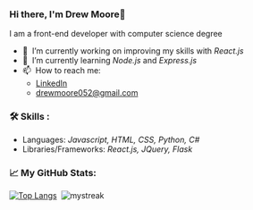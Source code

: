 ### Hi there, I'm Drew Moore👋

I am a front-end developer with computer science degree

- 🔭 &nbsp;I’m currently working on improving my skills with <i>React.js</i>
- 🌱 &nbsp;I’m currently learning <i>Node.js</i> and <i>Express.js</i>
- 📫 &nbsp;How to reach me:
  - [LinkedIn](https://www.linkedin.com/in/drew18moore/)
  - drewmoore052@gmail.com

### :hammer_and_wrench: Skills :
- Languages: <i>Javascript, HTML, CSS, Python, C#</i>
- Libraries/Frameworks: <i>React.js, JQuery, Flask</i>

### :chart_with_upwards_trend: My GitHub Stats:

[![Top Langs](https://github-readme-stats.vercel.app/api/top-langs/?username=drew18moore&layout=compact&exclude_repo=ITCS4231_Project,ITCS4236_Project&langs_count=8&theme=gruvbox&hide_border=true)](https://github.com/anuraghazra/github-readme-stats)&nbsp;&nbsp;<img src="https://github-readme-streak-stats.herokuapp.com/?user=drew18moore&theme=gruvbox&hide_border=true" alt="mystreak"/>
